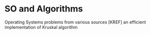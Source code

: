 # SO and Algorithms
Operating Systems problems from various sources
[KREF] an efficient implementation of Kruskal algorithm
